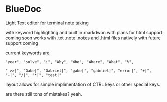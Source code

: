 # BlueDoc
Light Text editor for terminal note taking

with keyword highlighting and built in markdwon
with plans for html support coming soon
works with .txt .note .notes and .html files natively 
with future support coming

 current keywords are 
   ```"date", "?", "problem", "TODO", "note", "who", "where", "what",
   "year", "solve", "i", "Why", "Who", "Where", "What", "%",
  
  " >>|", "Gabe|", "Gabriel|", "gabe|", "gabriel|", "error|", "+|",
   "-|", "/|", "*|", "test|"
   ```
   layout allows for simple implimentation of CTRL keys 
    or other special keys.
    
are there still tons of mistakes? yeah.    
